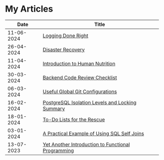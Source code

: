 # My Articles

| Date | Title |
|------|-------|
11-06-2024 | [Logging Done Right](https://github.com/MarkAdell/my_articles/blob/main/logging_done_right/README.md)
26-04-2024 | [Disaster Recovery](https://github.com/MarkAdell/my_articles/blob/main/disaster_recovery/README.md)
11-04-2024 | [Introduction to Human Nutrition](https://github.com/MarkAdell/my_articles/blob/main/intro_to_human_nutrition/README.md)
30-03-2024 | [Backend Code Review Checklist](https://github.com/MarkAdell/my_articles/blob/main/backend_code_review_checklist/README.md)
06-03-2024 | [Useful Global Git Configurations](https://github.com/MarkAdell/my_articles/blob/main/git_configs/README.md)
16-02-2024 | [PostgreSQL Isolation Levels and Locking Summary](https://github.com/MarkAdell/my_articles/blob/main/postgres_isolation_and_locking/README.md)
18-01-2024 | [To-Do Lists for the Rescue](https://github.com/MarkAdell/my_articles/blob/main/to_do_lists/README.md)
03-01-2024 | [A Practical Example of Using SQL Self Joins](https://github.com/MarkAdell/my_articles/blob/main/self_joins_practical_examle/README.md)
13-07-2023 | [Yet Another Introduction to Functional Programming](https://github.com/MarkAdell/my_articles/blob/main/intro_to_functional_programming/README.md)
